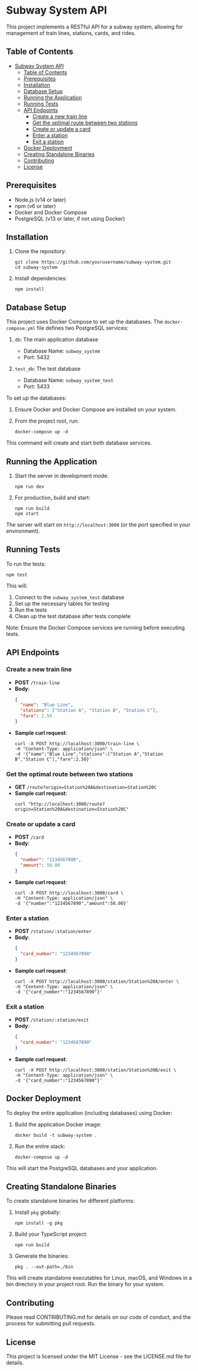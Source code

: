 # Subway System API

This project implements a RESTful API for a subway system, allowing for management of train lines, stations, cards, and rides.

## Table of Contents

- [Subway System API](#subway-system-api)
  - [Table of Contents](#table-of-contents)
  - [Prerequisites](#prerequisites)
  - [Installation](#installation)
  - [Database Setup](#database-setup)
  - [Running the Application](#running-the-application)
  - [Running Tests](#running-tests)
  - [API Endpoints](#api-endpoints)
    - [Create a new train line](#create-a-new-train-line)
    - [Get the optimal route between two stations](#get-the-optimal-route-between-two-stations)
    - [Create or update a card](#create-or-update-a-card)
    - [Enter a station](#enter-a-station)
    - [Exit a station](#exit-a-station)
  - [Docker Deployment](#docker-deployment)
  - [Creating Standalone Binaries](#creating-standalone-binaries)
  - [Contributing](#contributing)
  - [License](#license)

## Prerequisites

- Node.js (v14 or later)
- npm (v6 or later)
- Docker and Docker Compose
- PostgreSQL (v13 or later, if not using Docker)

## Installation

1. Clone the repository:
   ```
   git clone https://github.com/yourusername/subway-system.git
   cd subway-system
   ```

2. Install dependencies:
   ```
   npm install
   ```

## Database Setup

This project uses Docker Compose to set up the databases. The `docker-compose.yml` file defines two PostgreSQL services:

1. `db`: The main application database
   - Database Name: `subway_system`
   - Port: 5432

2. `test_db`: The test database
   - Database Name: `subway_system_test`
   - Port: 5433

To set up the databases:

1. Ensure Docker and Docker Compose are installed on your system.

2. From the project root, run:
   ```
   docker-compose up -d
   ```

This command will create and start both database services.

## Running the Application

1. Start the server in development mode:
   ```
   npm run dev
   ```

2. For production, build and start:
   ```
   npm run build
   npm start
   ```

The server will start on `http://localhost:3000` (or the port specified in your environment).

## Running Tests

To run the tests:

```
npm test
```

This will:
1. Connect to the `subway_system_test` database
2. Set up the necessary tables for testing
3. Run the tests
4. Clean up the test database after tests complete

Note: Ensure the Docker Compose services are running before executing tests.

## API Endpoints

### Create a new train line
- **POST** `/train-line`
- **Body**:
  ```json
  {
    "name": "Blue Line",
    "stations": ["Station A", "Station B", "Station C"],
    "fare": 2.50
  }
  ```
- **Sample curl request**:
  ```
  curl -X POST http://localhost:3000/train-line \
  -H "Content-Type: application/json" \
  -d '{"name":"Blue Line","stations":["Station A","Station B","Station C"],"fare":2.50}'
  ```

### Get the optimal route between two stations
- **GET** `/route?origin=Station%20A&destination=Station%20C`
- **Sample curl request**:
  ```
  curl "http://localhost:3000/route?origin=Station%20A&destination=Station%20C"
  ```

### Create or update a card
- **POST** `/card`
- **Body**:
  ```json
  {
    "number": "1234567890",
    "amount": 50.00
  }
  ```
- **Sample curl request**:
  ```
  curl -X POST http://localhost:3000/card \
  -H "Content-Type: application/json" \
  -d '{"number":"1234567890","amount":50.00}'
  ```

### Enter a station
- **POST** `/station/:station/enter`
- **Body**:
  ```json
  {
    "card_number": "1234567890"
  }
  ```
- **Sample curl request**:
  ```
  curl -X POST http://localhost:3000/station/Station%20A/enter \
  -H "Content-Type: application/json" \
  -d '{"card_number":"1234567890"}'
  ```

### Exit a station
- **POST** `/station/:station/exit`
- **Body**:
  ```json
  {
    "card_number": "1234567890"
  }
  ```
- **Sample curl request**:
  ```
  curl -X POST http://localhost:3000/station/Station%20B/exit \
  -H "Content-Type: application/json" \
  -d '{"card_number":"1234567890"}'
  ```

## Docker Deployment

To deploy the entire application (including databases) using Docker:

1. Build the application Docker image:
   ```
   docker build -t subway-system .
   ```

2. Run the entire stack:
   ```
   docker-compose up -d
   ```

This will start the PostgreSQL databases and your application.

## Creating Standalone Binaries

To create standalone binaries for different platforms:

1. Install `pkg` globally:
   ```
   npm install -g pkg
   ```


2. Build your TypeScript project:
   ```
   npm run build
   ```

3. Generate the binaries:
   ```
   pkg . --out-path=./bin
   ```

This will create standalone executables for Linux, macOS, and Windows in a bin directory in your project root.
Run the binary for your system.

## Contributing

Please read CONTRIBUTING.md for details on our code of conduct, and the process for submitting pull requests.

## License

This project is licensed under the MIT License - see the LICENSE.md file for details.